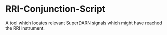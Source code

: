 # RRI-Conjunction-Script
A tool which locates relevant SuperDARN signals which might have reached the RRI instrument.

